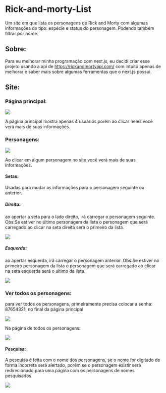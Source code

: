 <h1>Rick-and-morty-List</h1>
<p>Um site em que lista os personagens de Rick and Morty com algumas informações do tipo: espécie e status do personagem. Podendo também filtrar por nome.</p>

<h2>Sobre:</h2>
<p>Para eu melhorar minha programação com next.js, eu decidi criar esse projeto usando a api de <a href="https://rickandmortyapi.com/" >https://rickandmortyapi.com/</a> com intuito apenas de melhorar e saber mais sobre algumas ferramentas que o next.js possui.</p>

<h2>Site:</h2>
<h3>Página principal:</h3>
<img src="https://user-images.githubusercontent.com/97197486/218098588-af9beab6-092d-4182-b7a3-2011bc7acd6d.png" />
<p>A página principal mostra apenas 4 usuários porém ao clicar neles você verá mais de suas informações.</p>
<h3>Personagens:</h3>
<img src="https://user-images.githubusercontent.com/97197486/218099245-7dffdcee-cb8a-4076-bb44-2231e6242286.png"/>
<p>Ao clicar em algum personagem no site você verá mais de suas informações.</p>
<h4>Setas:</h4>
<p>Usadas para mudar as informações para o personagem seguinte ou anterior.</p>
<h5>Direita:</h5>
<p>ao apertar a seta para o lado direito, irá carregar o personagem seguinte. Obs:Se estiver no último personagem da lista o personagem que será carregado ao clicar na seta direita será o primeiro da lista. </p>
<img src="https://user-images.githubusercontent.com/97197486/218163880-52533eee-088a-4dda-9510-65c7c0e09e4a.png"/> 
<h5>Esquerda:</h5>
<p>ao apertar esquerda, irá carregar o personagem anterior. Obs:Se estiver no primeiro personagem da lista o personagem que será carregado ao clicar na seta esquerda será o ultimo da lista. </p>
<img src="https://user-images.githubusercontent.com/97197486/218165726-5d36f777-9003-4986-ba26-ded7a4cda7e9.png"/> 
<h3>Ver todos os personagens:</h3>
<p>para ver todos os personagens, primeiramente precisa colocar a senha: 87654321,  no  final da página principal</p>
<img src="https://user-images.githubusercontent.com/97197486/218166510-35445400-5a56-4d1d-bab4-44fea049ee7b.png"/>
<p>Na página de todos os personagens:</p>
<img src="https://user-images.githubusercontent.com/97197486/218167139-358357d1-f637-4113-8bfd-dfd40e44609b.png"/>
<h4>Pesquisa:</h4>
<p>A pesquisa é feita com o nome dos personagens, se o nome for digitado de forma incorreta será alertado, porém se o personagem existir será redirecionado para uma página com os personagens de nomes pesquisados</p>
<img src= "https://user-images.githubusercontent.com/97197486/218168134-8a12436e-133b-4464-939b-d16d41cdfbc9.png"/>
